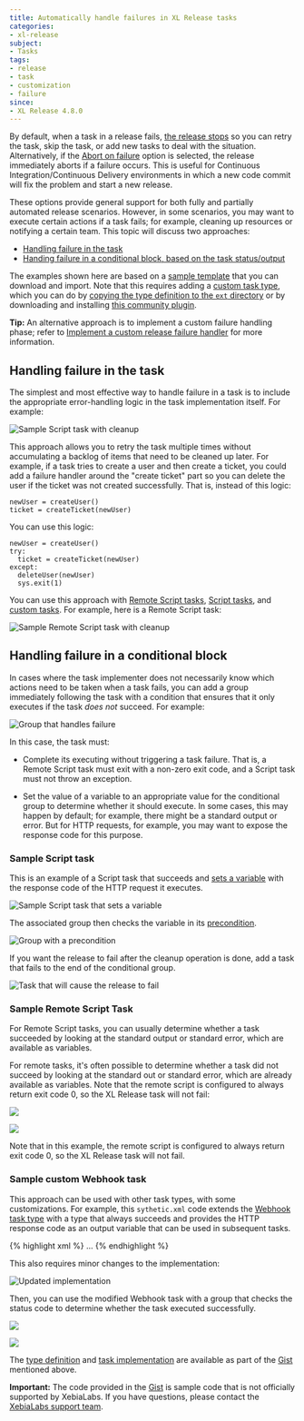 ```yaml
---
title: Automatically handle failures in XL Release tasks
categories:
- xl-release
subject:
- Tasks
tags:
- release
- task
- customization
- failure
since:
- XL Release 4.8.0
---
```


By default, when a task in a release fails, [the release stops](/xl-release/concept/release-life-cycle.html) so you can retry the task, skip the task, or add new tasks to deal with the situation. Alternatively, if the [Abort on failure](/xl-release/how-to/configure-release-properties.html) option is selected, the release immediately aborts if a failure occurs. This is useful for Continuous Integration/Continuous Delivery environments in which a new code commit will fix the problem and start a new release.

These options provide general support for both fully and partially automated release scenarios. However, in some scenarios, you may want to execute certain actions if a task fails; for example, cleaning up resources or notifying a certain team. This topic will discuss two approaches:

* [Handling failure in the task](#handling-failure-in-the-task)
* [Handing failure in a conditional block, based on the task status/output](#handling-failure-in-a-conditional-block)

The examples shown here are based on a [sample template](https://gist.github.com/xlcommunity/a289a5a766fde13c1614/raw/c407e554521f32d91c8f879cd70bbfb080bed409/handling-task-failure-examples.xlr) that you can download and import. Note that this requires adding a [custom task type](/xl-release/how-to/create-custom-task-types.html), which you can do by [copying the type definition to the `ext` directory](/xl-release/how-to/create-custom-task-types.html#defining-a-custom-task) or by downloading and installing [this community plugin](https://gist.github.com/xlcommunity/a289a5a766fde13c1614/raw/c407e554521f32d91c8f879cd70bbfb080bed409/xlr-acme-webhook-2016-02-20.jar).

**Tip:** An alternative approach is to implement a custom failure handling phase; refer to [Implement a custom release failure handler](/xl-release/how-to/implement-a-custom-failure-handler.html) for more information.

## Handling failure in the task

The simplest and most effective way to handle failure in a task is to include the appropriate error-handling logic in the task implementation itself. For example:

![Sample Script task with cleanup](../images/automatically-handle-failures/handle-failures-script-task-clean-up.png)

This approach allows you to retry the task multiple times without accumulating a backlog of items that need to be cleaned up later. For example, if a task tries to create a user and then create a ticket, you could add a failure handler around the "create ticket" part so you can delete the user if the ticket was not created successfully. That is, instead of this logic:

    newUser = createUser()
    ticket = createTicket(newUser)

You can use this logic:

    newUser = createUser()
    try:
      ticket = createTicket(newUser)
    except:
      deleteUser(newUser)
      sys.exit(1)

You can use this approach with [Remote Script tasks](/xl-release/how-to/remote-script-plugin.html), [Script tasks](/xl-release/how-to/create-a-script-task.html), and [custom tasks](/xl-release/how-to/create-custom-task-types.html). For example, here is a Remote Script task:

![Sample Remote Script task with cleanup](../images/automatically-handle-failures/handle-failures-remote-task-clean-up.png)

## Handling failure in a conditional block

In cases where the task implementer does not necessarily know which actions need to be taken when a task fails, you can add a group immediately following the task with a condition that ensures that it only executes if the task *does not* succeed. For example:

![Group that handles failure](../images/automatically-handle-failures/handle-failures-conditional-block.png)

In this case, the task must:

* Complete its executing without triggering a task failure. That is, a Remote Script task must exit with a non-zero exit code, and a Script task must not throw an exception.

* Set the value of a variable to an appropriate value for the conditional group to determine whether it should execute. In some cases, this may happen by default; for example, there might be a standard output or error. But for HTTP requests, for example, you may want to expose the response code for this purpose.

### Sample Script task

This is an example of a Script task that succeeds and [sets a variable](/xl-release/how-to/create-a-script-task.html) with the response code of the HTTP request it executes.

![Sample Script task that sets a variable](../images/automatically-handle-failures/handle-failures-script-task-set-variable.png)

The associated group then checks the variable in its [precondition](/xl-release/how-to/set-a-precondition-on-a-task.html).

![Group with a precondition](../images/automatically-handle-failures/handle-failures-script-task-set-variable-precondition.png)

If you want the release to fail after the cleanup operation is done, add a task that fails to the end of the conditional group.

![Task that will cause the release to fail](../images/automatically-handle-failures/handle-failures-script-task-set-variable-add-precondition.png)

### Sample Remote Script Task

For Remote Script tasks, you can usually determine whether a task succeeded by looking at the standard output or standard error, which are available as variables.

For remote tasks, it's often possible to determine whether a task did not succeed by looking at the standard out or standard error, which are already available as variables. Note that the remote script is configured to always return exit code 0, so the XL Release task will not fail:

![](../images/automatically-handle-failures/handle-failures-remote-task-no-fail-01.png)

![](../images/automatically-handle-failures/handle-failures-remote-task-no-fail-02.png)

Note that in this example, the remote script is configured to always return exit code 0, so the XL Release task will not fail.

### Sample custom Webhook task

This approach can be used with other task types, with some customizations. For example, this `sythetic.xml` code extends the [Webhook task type](/xl-release/how-to/create-a-webhook-task.html) with a type that always succeeds and provides the HTTP response code as an output variable that can be used in subsequent tasks.

{% highlight xml %}
<type type="acme.JsonWebhook" extends="webhook.JsonWebhook">
    ...
    <property name="statusCode" kind="integer" category="output" required="false"
      description="The HTTP status code of the response" />
    <property name="alwaysSucceed" kind="boolean" category="input"
      required="false" default="false" description="If checked, this task will
        succeed irrespective of the HTTP response code. The 'statusCode' output
        property can be checked by subsequent tasks to determine whether the call
        was actually successful." />
</type>
{% endhighlight %}

This also requires minor changes to the implementation:

![Updated implementation](../images/automatically-handle-failures/handle-failures-remote-task-update.png)

Then, you can use the modified Webhook task with a group that checks the status code to determine whether the task executed successfully.

![](../images/automatically-handle-failures/handle-failures-webhook-task-no-fail-01.png)

![](../images/automatically-handle-failures/handle-failures-webhook-task-no-fail-02.png)

The [type definition](https://gist.github.com/xlcommunity/a289a5a766fde13c1614#file-synthetic-snippet-xml) and [task implementation](https://gist.github.com/xlcommunity/a289a5a766fde13c1614#file-jsonwebhook-py) are available as part of the [Gist](https://gist.github.com/xlcommunity/a289a5a766fde13c1614) mentioned above.

**Important:** The code provided in the [Gist](https://gist.github.com/xlcommunity/a289a5a766fde13c1614) is sample code that is not officially supported by XebiaLabs. If you have questions, please contact the [XebiaLabs support team](https://support.xebialabs.com).
